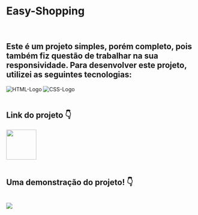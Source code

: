 # Easy-Shopping
<br>
<h2>Este é um projeto simples, porém completo, pois também fiz questão de trabalhar na sua responsividade. Para desenvolver este projeto, utilizei as seguintes tecnologias:</h2>
<img src="https://img.shields.io/badge/HTML5-E34F26?style=for-the-badge&logo=html5&logoColor=white" alt="HTML-Logo" />
<img src="https://img.shields.io/badge/CSS3-1572B6?style=for-the-badge&logo=css3&logoColor=white" alt="CSS-Logo" />
<br><br>
<h2>Link do projeto 👇</h2>
<a href="https://jpmendezz.github.io/Easy-Shopping/"><img src="https://github.com/JPMENDEZZ/Easy-Shopping/assets/124535140/6b654b40-091e-47ee-b806-997c631037d3" width="80px"></a>
<br><br>
<h2>Uma demonstração do projeto! 👇</h2>
<br>
<img src="https://github.com/JPMENDEZZ/Easy-Shopping/assets/124535140/2bd68d37-d5ed-4a58-aa38-268a7a7e1993">

